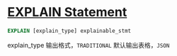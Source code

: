 # [EXPLAIN Statement](https://dev.mysql.com/doc/refman/8.0/en/explain.html)

```sql
EXPLAIN [explain_type] explainable_stmt
```

explain_type 输出格式，`TRADITIONAL` 默认输出表格，`JSON`
